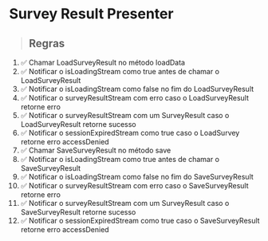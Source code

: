 # Survey Result Presenter

> ## Regras

1. ✅ Chamar LoadSurveyResult no método loadData
2. ✅ Notificar o isLoadingStream como true antes de chamar o LoadSurveyResult
3. ✅ Notificar o isLoadingStream como false no fim do LoadSurveyResult
4. ✅ Notificar o surveyResultStream com erro caso o LoadSurveyResult retorne erro
5. ✅ Notificar o surveyResultStream com um SurveyResult caso o LoadSurveyResult retorne sucesso
6. ✅ Notificar o sessionExpiredStream como true caso o LoadSurvey retorne erro accessDenied
7. ✅ Chamar SaveSurveyResult no método save
8. ✅ Notificar o isLoadingStream como true antes de chamar o SaveSurveyResult
9. ✅ Notificar o isLoadingStream como false no fim do SaveSurveyResult
10. ✅ Notificar o surveyResultStream com erro caso o SaveSurveyResult retorne erro
11. ✅ Notificar o surveyResultStream com um SurveyResult caso o SaveSurveyResult retorne sucesso
12. ✅ Notificar o sessionExpiredStream como true caso o SaveSurveyResult retorne erro accessDenied
